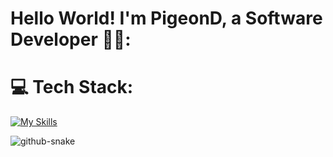 # Hello World! I'm PigeonD, a Software Developer 👋🏼:

# 💻 Tech Stack:
[![My Skills](https://skillicons.dev/icons?i=py,pytorch,java,kotlin,swift,flutter,dotnet,gradle,c,cs,cpp,html,css,js,aws,azure,mongodb,bitbucket,sqlite,mysql,docker,firebase,gcp,git,github,stackoverflow,idea,linux,ps,pr,ae,unity,blender,figma,anaconda,visualstudio,vscode,androidstudio,matlab,apple,windows,gmail,twitter,discord,linkedin&perline=15)](https://skillicons.dev)

<picture>
  <source media="(prefers-color-scheme: dark)" srcset="https://raw.githubusercontent.com/Ding808/PigeonD/output/github-snake-dark.svg" />
  <source media="(prefers-color-scheme: light)" srcset="https://raw.githubusercontent.com/Ding808/PigeonD/output/github-snake.svg" />
  <img alt="github-snake" src="https://raw.githubusercontent.com/Ding808/PigeonD/output/github-snake.svg" />
</picture>
